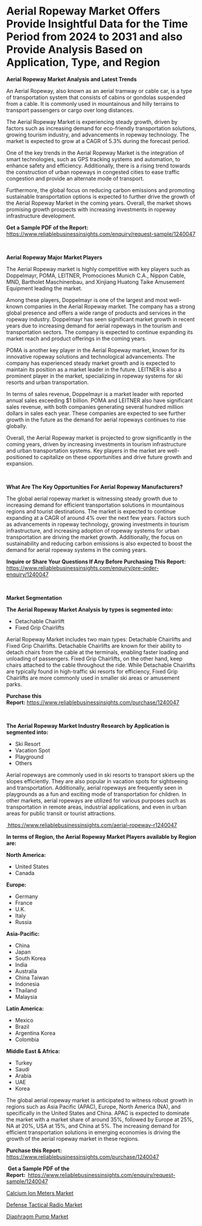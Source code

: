 <p><h1>Aerial Ropeway Market Offers Provide Insightful Data for the Time Period from 2024 to 2031 and also Provide Analysis Based on Application, Type, and Region</h1></p><p><strong>Aerial Ropeway Market Analysis and Latest Trends</strong></p>
<p><p>An Aerial Ropeway, also known as an aerial tramway or cable car, is a type of transportation system that consists of cabins or gondolas suspended from a cable. It is commonly used in mountainous and hilly terrains to transport passengers or cargo over long distances.</p><p>The Aerial Ropeway Market is experiencing steady growth, driven by factors such as increasing demand for eco-friendly transportation solutions, growing tourism industry, and advancements in ropeway technology. The market is expected to grow at a CAGR of 5.3% during the forecast period.</p><p>One of the key trends in the Aerial Ropeway Market is the integration of smart technologies, such as GPS tracking systems and automation, to enhance safety and efficiency. Additionally, there is a rising trend towards the construction of urban ropeways in congested cities to ease traffic congestion and provide an alternate mode of transport.</p><p>Furthermore, the global focus on reducing carbon emissions and promoting sustainable transportation options is expected to further drive the growth of the Aerial Ropeway Market in the coming years. Overall, the market shows promising growth prospects with increasing investments in ropeway infrastructure development.</p></p>
<p><strong>Get a Sample PDF of the Report:&nbsp;</strong> <a href="https://www.reliablebusinessinsights.com/enquiry/request-sample/1240047">https://www.reliablebusinessinsights.com/enquiry/request-sample/1240047</a></p>
<p>&nbsp;</p>
<p><strong>Aerial Ropeway Major Market Players</strong></p>
<p><p>The Aerial Ropeway market is highly competitive with key players such as Doppelmayr, POMA, LEITNER, Promociones Munich C.A., Nippon Cable, MND, Bartholet Maschinenbau, and Xinjiang Huatong Taike Amusement Equipment leading the market. </p><p>Among these players, Doppelmayr is one of the largest and most well-known companies in the Aerial Ropeway market. The company has a strong global presence and offers a wide range of products and services in the ropeway industry. Doppelmayr has seen significant market growth in recent years due to increasing demand for aerial ropeways in the tourism and transportation sectors. The company is expected to continue expanding its market reach and product offerings in the coming years.</p><p>POMA is another key player in the Aerial Ropeway market, known for its innovative ropeway solutions and technological advancements. The company has experienced steady market growth and is expected to maintain its position as a market leader in the future. LEITNER is also a prominent player in the market, specializing in ropeway systems for ski resorts and urban transportation.</p><p>In terms of sales revenue, Doppelmayr is a market leader with reported annual sales exceeding $1 billion. POMA and LEITNER also have significant sales revenue, with both companies generating several hundred million dollars in sales each year. These companies are expected to see further growth in the future as the demand for aerial ropeways continues to rise globally.</p><p>Overall, the Aerial Ropeway market is projected to grow significantly in the coming years, driven by increasing investments in tourism infrastructure and urban transportation systems. Key players in the market are well-positioned to capitalize on these opportunities and drive future growth and expansion.</p></p>
<p>&nbsp;</p>
<p><strong>What Are The Key Opportunities For Aerial Ropeway Manufacturers?</strong></p>
<p><p>The global aerial ropeway market is witnessing steady growth due to increasing demand for efficient transportation solutions in mountainous regions and tourist destinations. The market is expected to continue expanding at a CAGR of around 4% over the next few years. Factors such as advancements in ropeway technology, growing investments in tourism infrastructure, and increasing adoption of ropeway systems for urban transportation are driving the market growth. Additionally, the focus on sustainability and reducing carbon emissions is also expected to boost the demand for aerial ropeway systems in the coming years.</p></p>
<p><strong>Inquire or Share Your Questions If Any Before Purchasing This Report:</strong> <a href="https://www.reliablebusinessinsights.com/enquiry/pre-order-enquiry/1240047">https://www.reliablebusinessinsights.com/enquiry/pre-order-enquiry/1240047</a></p>
<p>&nbsp;</p>
<p><strong>Market Segmentation</strong></p>
<p><strong>The Aerial Ropeway Market Analysis by types is segmented into:</strong></p>
<p><ul><li>Detachable Chairlift</li><li>Fixed Grip Chairlifts</li></ul></p>
<p><p>Aerial Ropeway Market includes two main types: Detachable Chairlifts and Fixed Grip Chairlifts. Detachable Chairlifts are known for their ability to detach chairs from the cable at the terminals, enabling faster loading and unloading of passengers. Fixed Grip Chairlifts, on the other hand, keep chairs attached to the cable throughout the ride. While Detachable Chairlifts are typically found in high-traffic ski resorts for efficiency, Fixed Grip Chairlifts are more commonly used in smaller ski areas or amusement parks.</p></p>
<p><strong>Purchase this Report:&nbsp;</strong><a href="https://www.reliablebusinessinsights.com/purchase/1240047">https://www.reliablebusinessinsights.com/purchase/1240047</a></p>
<p>&nbsp;</p>
<p><strong>The Aerial Ropeway Market Industry Research by Application is segmented into:</strong></p>
<p><ul><li>Ski Resort</li><li>Vacation Spot</li><li>Playground</li><li>Others</li></ul></p>
<p><p>Aerial ropeways are commonly used in ski resorts to transport skiers up the slopes efficiently. They are also popular in vacation spots for sightseeing and transportation. Additionally, aerial ropeways are frequently seen in playgrounds as a fun and exciting mode of transportation for children. In other markets, aerial ropeways are utilized for various purposes such as transportation in remote areas, industrial applications, and even in urban areas for public transit or tourist attractions.</p></p>
<p><a href="https://www.reliablebusinessinsights.com/aerial-ropeway-r1240047">&nbsp;https://www.reliablebusinessinsights.com/aerial-ropeway-r1240047</a></p>
<p><strong>In terms of Region, the Aerial Ropeway Market Players available by Region are:</strong></p>
<p>
    <p> <strong> North America: </strong>
        <ul>
            <li>United States</li>
            <li>Canada</li>
        </ul>
        </p> 
    <p> <strong> Europe: </strong>
        <ul>
            <li>Germany</li>
            <li>France</li>
            <li>U.K.</li>
            <li>Italy</li>
            <li>Russia</li>
        </ul>
        </p> 
    <p> <strong> Asia-Pacific: </strong>
        <ul>
            <li>China</li>
            <li>Japan</li>
            <li>South Korea</li>
            <li>India</li>
            <li>Australia</li>
            <li>China Taiwan</li>
            <li>Indonesia</li>
            <li>Thailand</li>
            <li>Malaysia</li>
        </ul>
        </p> 
    <p> <strong> Latin America: </strong>
        <ul>
            <li>Mexico</li>
            <li>Brazil</li>
            <li>Argentina Korea</li>
            <li>Colombia</li>
        </ul>
        </p> 
    <p> <strong> Middle East & Africa: </strong>
        <ul>
            <li>Turkey</li>
            <li>Saudi</li>
            <li>Arabia</li>
            <li>UAE</li>
            <li>Korea</li>
        </ul>
    </p>
    </p>
<p><p>The global aerial ropeway market is anticipated to witness robust growth in regions such as Asia Pacific (APAC), Europe, North America (NA), and specifically in the United States and China. APAC is expected to dominate the market with a market share of around 35%, followed by Europe at 25%, NA at 20%, USA at 15%, and China at 5%. The increasing demand for efficient transportation solutions in emerging economies is driving the growth of the aerial ropeway market in these regions.</p></p>
<p><strong>Purchase this Report: </strong><a href="https://www.reliablebusinessinsights.com/purchase/1240047">https://www.reliablebusinessinsights.com/purchase/1240047</a></p>
<p>&nbsp;<strong>Get a Sample PDF of the Report:&nbsp;&nbsp;</strong><a href="https://www.reliablebusinessinsights.com/enquiry/request-sample/1240047">https://www.reliablebusinessinsights.com/enquiry/request-sample/1240047</a></p>
<p><strong></strong></p>
<p><p><a href="https://view.publitas.com/reportprime-1/calcium-ion-meters-market-size-is-growing-at-cagr-of-5-6-this-report-covers-analysis-by-market-segmentation-growth-and-forecast-2024-2031/">Calcium Ion Meters Market</a></p><p><a href="https://github.com/FassouRP/Market-Research-Report-List-5/blob/main/defense-tactical-radio-market.md">Defense Tactical Radio Market</a></p><p><a href="https://github.com/rahu1506/Market-Research-Report-List-5/blob/main/diaphragm-pump-market.md">Diaphragm Pump Market</a></p></p>